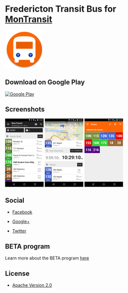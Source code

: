 # Fredericton Transit Bus for [MonTransit](https://github.com/mtransitapps/mtransit-for-android)

<img width="25%" height="25%" src="https://raw.githubusercontent.com/mtransitapps/ca-fredericton-transit-bus-android/master/pub/hi-res-app-icon.png"/>

## Download on Google Play

[![Google Play](https://developer.android.com/images/brand/en_app_rgb_wo_60.png)](https://play.google.com/store/apps/details?id=org.mtransit.android.ca_fredericton_transit_bus)

## Screenshots

<img width="25%" height="25%" src="https://raw.githubusercontent.com/mtransitapps/ca-fredericton-transit-bus-android/master/pub/screenshot-phone-1.png"/>
<img width="25%" height="25%" src="https://raw.githubusercontent.com/mtransitapps/ca-fredericton-transit-bus-android/master/pub/screenshot-phone-2.png"/>
<img width="25%" height="25%" src="https://raw.githubusercontent.com/mtransitapps/ca-fredericton-transit-bus-android/master/pub/screenshot-phone-3.png"/>

## Social

* [Facebook](https://www.facebook.com/MonTransit)

* [Google+](http://gplus.to/MonTransit/)

* [Twitter](https://twitter.com/montransit)

## BETA program

Learn more about the BETA program [here](https://github.com/mtransitapps/mtransit-for-android/wiki/BETA)

## License

* [Apache Version 2.0](http://www.apache.org/licenses/LICENSE-2.0.html)
